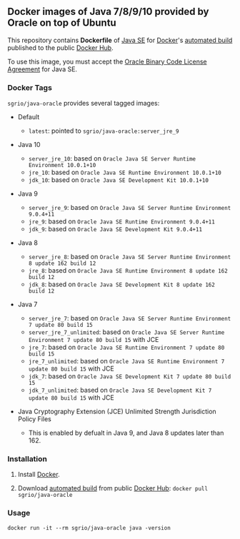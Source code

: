 ## Docker images of Java 7/8/9/10 provided by Oracle on top of Ubuntu

This repository contains **Dockerfile** of [Java SE](http://java.oracle.com/) for [Docker](https://www.docker.com/)'s [automated build](https://hub.docker.com/r/sgrio/java-oracle/) published to the public [Docker Hub](https://hub.docker.com/).

To use this image, you must accept the [Oracle Binary Code License Agreement](http://www.oracle.com/technetwork/java/javase/terms/license/index.html) for Java SE.

### Docker Tags

`sgrio/java-oracle` provides several tagged images:

* Default
  * `latest`: pointed to `sgrio/java-oracle:server_jre_9`

* Java 10
  * `server_jre_10`: based on `Oracle Java SE Server Runtime Environment 10.0.1+10`
  * `jre_10`: based on `Oracle Java SE Runtime Environment 10.0.1+10`
  * `jdk_10`: based on `Oracle Java SE Development Kit 10.0.1+10`

* Java 9
  * `server_jre_9`: based on `Oracle Java SE Server Runtime Environment 9.0.4+11`
  * `jre_9`: based on `Oracle Java SE Runtime Environment 9.0.4+11`
  * `jdk_9`: based on `Oracle Java SE Development Kit 9.0.4+11`

* Java 8
  * `server_jre_8`: based on `Oracle Java SE Server Runtime Environment 8 update 162 build 12`
  * `jre_8`: based on `Oracle Java SE Runtime Environment 8 update 162 build 12`
  * `jdk_8`: based on `Oracle Java SE Development Kit 8 update 162 build 12`

* Java 7
  * `server_jre_7`: based on `Oracle Java SE Server Runtime Environment 7 update 80 build 15`
  * `server_jre_7_unlimited`: based on `Oracle Java SE Server Runtime Environment 7 update 80 build 15` with JCE
  * `jre_7`: based on `Oracle Java SE Runtime Environment 7 update 80 build 15`
  * `jre_7_unlimited`: based on `Oracle Java SE Runtime Environment 7 update 80 build 15` with JCE
  * `jdk_7`: based on `Oracle Java SE Development Kit 7 update 80 build 15`
  * `jdk_7_unlimited`: based on `Oracle Java SE Development Kit 7 update 80 build 15` with JCE

* Java Cryptography Extension (JCE) Unlimited Strength Jurisdiction Policy Files
  * This is enabled by defualt in Java 9, and Java 8 updates later than 162.

### Installation

1. Install [Docker](https://www.docker.com/).

2. Download [automated build](https://hub.docker.com/r/sgrio/java-oracle/) from public [Docker Hub](https://hub.docker.com/): `docker pull sgrio/java-oracle`

### Usage

    docker run -it --rm sgrio/java-oracle java -version
